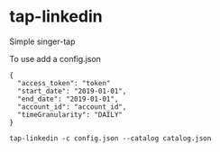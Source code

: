 # tap-linkedin

Simple singer-tap

To use add a config.json
```
{
  "access_token": "token"
  "start_date": "2019-01-01",
  "end_date": "2019-01-01",
  "account_id": "account_id",
  "timeGranularity": "DAILY"
}
```

`tap-linkedin -c config.json --catalog catalog.json`